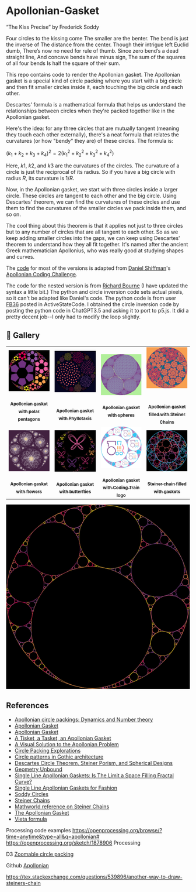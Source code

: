 # Apollonian-Gasket

“The Kiss Precise” by Frederick Soddy

Four circles to the kissing come
The smaller are the benter.
The bend is just the inverse of
The distance from the center.
Though their intrigue left Euclid dumb,
There’s now no need for rule of thumb.
Since zero bend’s a dead straight line,
And concave bends have minus sign,
The sum of the squares of all four bends
Is half the square of their sum.

This repo contains code to render the Apollonian gasket. The Apollonian gasket is a special kind of circle packing where you start with a big circle and then fit smaller circles inside it, each touching the big circle and each other.

Descartes' formula is a mathematical formula that helps us understand the relationships between circles when they're packed together like in the Apollonian gasket.

Here's the idea: for any three circles that are mutually tangent (meaning they touch each other externally), there's a neat formula that relates the curvatures (or how "bendy" they are) of these circles. The formula is:

$(k_1 + k_2 + k_3  + k_4)^2 = 2(k_1^2 + k_2^2 + k_3^2 + k_4^2)$

Here, $k1$, $k2$, and $k3$ are the curvatures of the circles. The curvature of a circle is just the reciprocal of its radius. So if you have a big circle with radius $R$, its curvature is $1/R$.

Now, in the Apollonian gasket, we start with three circles inside a larger circle. These circles are tangent to each other and the big circle. Using Descartes' theorem, we can find the curvatures of these circles and use them to find the curvatures of the smaller circles we pack inside them, and so on.

The cool thing about this theorem is that it applies not just to three circles but to any number of circles that are all tangent to each other. So as we keep adding smaller circles into the gaps, we can keep using Descartes' theorem to understand how they all fit together. It's named after the ancient Greek mathematician Apollonius, who was really good at studying shapes and curves.

The [code](https://editor.p5js.org/codingtrain/sketches/zrq8KHXnO) for most of the versions is adapted from [Daniel Shiffman](https://thecodingtrain.com)'s [Apollonian Coding Challenge](https://thecodingtrain.com/challenges/182-apollonian-gasket).

The code for the nested version is from [Richard Bourne](https://openprocessing.org/user/162823?view=sketches&o=48) (I have updated the syntax a little bit.) The python and circle inversion code sets actual pixels, so it can't be adapted like Daniel's code. The python code is from user [FB36](https://code.activestate.com/recipes/users/4172570/) posted in ActiveStateCode. I obtained the circle inversion code by posting the python code in ChatGPT3.5 and asking it to port to p5.js. It did a pretty decent job--I only had to modify the loop slightly.

## 🌄 Gallery

<!-- IMAGE-LIST:START - Do not remove or modify this section -->
<!-- prettier-ignore-start -->
<!-- markdownlint-disable -->
<table>
  <tbody>
    <tr>
      <td align="center"><a href=""> <img class="img" src="assets/apollonian-pentagons.jpg" alt="Apollonian gasket with 6 pentagons" style="vertical-align:top;" width="500" /><br /><sub><b><br/>Apollonian gasket with polar pentagons</b></sub></a></td>
     <td align="center"><a href=""> <img class="img" src="assets/apollonian-phyllotaxis.jpg" alt="Apollonian gasket with Phyllotaxis" style=" display: block;
    margin-left: auto;
    margin-right: auto;" width="500" /><br /><sub><b><br/>Apollonian gasket with Phyllotaxis</b></sub></a></td>
      <td align="center"><a href=""> <img class="img" src="assets/apollonian-3d.jpg" alt="3D Apollonian gaskets" style="vertical-align:top;" width="500" /><br /><sub><b><br/>Apollonian gasket with spheres</b></sub></a></td>
     <td align="center"><a href=""> <img class="img" src="assets/mix-maroon-orange.jpg" alt="Apollonian gasket with Steiner Chains" style=" display: block;
    margin-left: auto;
    margin-right: auto;" width="500" /><br /><sub><b><br/>Apollonian gasket filled with Steiner Chains</b></sub></a></td>
</tr>
<tr>
      <td align="center"><a href=""> <img class="img" src="assets/apollonian-chrysanthemum.jpg" alt="Apollonian gasket with flowers" style="vertical-align:top;" width="500" /><br /><sub><b><br/>Apollonian gasket with flowers</b></sub></a></td>
      <td align="center"><a href=""> <img class="img" src="assets/apollonian-butterfly.jpg" alt="Apollonian gasket with butterflies" style="vertical-align:top;" width="500" /><br /><sub><b><br/>Apollonian gasket with butterflies</b></sub></a></td>
      <td align="center"><a href=https://editor.p5js.org/kfahn/sketches/GjCcOhd5v"> <img class="img" src="assets/logo.jpg" alt="Apollonian gasket with Coding Train logo" style="vertical-align:top;" width="500" /><br /><sub><b><br/>Apollonian gasket with Coding Train logo</b></sub></a></td>
    <td align="center"><a href="https://editor.p5js.org/kfahn/sketches/-X8-rgtQd"> <img class="img" src="assets/steiner-chain.jpg" alt="Steiner chain filled with gaskets" style="vertical-align:top;" width="500" /><br /><sub><b><br/>Steiner chain filled with gaskets</b></sub></a></td>
  </tr>
    
 </tbody>
</table>

<!-- markdownlint-restore -->
<!-- prettier-ignore-end -->

<!-- IMAGE-LIST:END -->

![gif](assets/GIF_apollonian.gif)

## References

- [Apollonian circle packings: Dynamics and Number theory](https://users.math.yale.edu/~ho2/doc/Oh_ICWM.pdf)
- [Apollonian Gasket](https://www.jasondavies.com/apollonian-gasket/)
- [Apollonian Gasket](http://www.malinc.se/math/geometry/apolloniangasketen.php)
- [A Tisket, a Tasket, an Apollonian Gasket](https://www.americanscientist.org/article/a-tisket-a-tasket-an-apollonian-gasket)
- [A Visual Solution to the Apollonian Problem](http://laelcosta.com/demo3.js)
- [Circle Packing Explorations](https://archive.bridgesmathart.org/2013/bridges2013-399.pdf)
- [Circle patterns in Gothic architecture](https://archive.bridgesmathart.org/2012/bridges2012-133.pdf)
- [Descartes Circle Theorem, Steiner Porism, and Spherical Designs](https://arxiv.org/pdf/1811.08030.pdf)
- [Geometry Unbound](https://kskedlaya.org/geometryunbound/gu-060118.pdf)
- [Single Line Apollonian Gaskets:
  Is The Limit a Space Filling Fractal Curve?](https://arxiv.org/pdf/2204.05729.pdf)
- [Single Line Apollonian Gaskets for Fashion](https://archive.bridgesmathart.org/2022/bridges2022-119.pdf)
- [Soddy Circles](https://mathworld.wolfram.com/SoddyCircles.html)
- [Steiner Chains](https://en.wikipedia.org/wiki/Steiner_chain)
- [Mathworld reference on Steiner Chains](https://mathworld.wolfram.com/SteinerChain.html)
- [The Apollonian Gasket](https://www3.math.tu-berlin.de/geometrie/Lehre/WS12/MathVis/resources/projects/steinertStruempelSlides.pdf)
- [Vieta formula](https://en.wikipedia.org/wiki/Vieta%27s_formulas)

Processing code examples
https://openprocessing.org/browse/?time=anytime&type=all&q=apollonian#
https://openprocessing.org/sketch/1878906
Processing

D3
[Zoomable circle packing](https://observablehq.com/@d3/pack-component)

Github
[Apollonian](https://github.com/macbuse/Apollonian/tree/master)

https://tex.stackexchange.com/questions/539896/another-way-to-draw-steiners-chain
